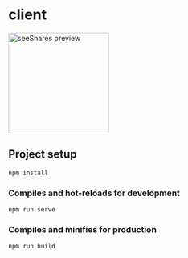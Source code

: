 # client

<!-- <p align="center"> -->
  <image width="200px" src="https://github.com/alexgyllos/files/blob/master/seeSharesPreview.png" alt="seeShares preview">
<!-- </p> -->

## Project setup
```
npm install
```

### Compiles and hot-reloads for development
```
npm run serve
```

### Compiles and minifies for production
```
npm run build
```
